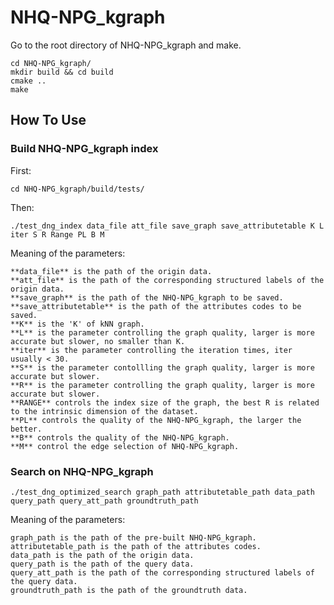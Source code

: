 # NHQ-NPG_kgraph

Go to the root directory of NHQ-NPG_kgraph and make.    

```shell
cd NHQ-NPG_kgraph/
mkdir build && cd build
cmake ..
make
```

## How To Use

### Build NHQ-NPG_kgraph index
First: 

```shell
cd NHQ-NPG_kgraph/build/tests/
```

Then: 

```shell
./test_dng_index data_file att_file save_graph save_attributetable K L iter S R Range PL B M
```

 Meaning of the parameters:    

    **data_file** is the path of the origin data.
    **att_file** is the path of the corresponding structured labels of the origin data.
    **save_graph** is the path of the NHQ-NPG_kgraph to be saved.
    **save_attributetable** is the path of the attributes codes to be saved.
    **K** is the 'K' of kNN graph.
    **L** is the parameter controlling the graph quality, larger is more accurate but slower, no smaller than K.
    **iter** is the parameter controlling the iteration times, iter usually < 30.
    **S** is the parameter contollling the graph quality, larger is more accurate but slower.
    **R** is the parameter controlling the graph quality, larger is more accurate but slower.
    **RANGE** controls the index size of the graph, the best R is related to the intrinsic dimension of the dataset.
    **PL** controls the quality of the NHQ-NPG_kgraph, the larger the better.
    **B** controls the quality of the NHQ-NPG_kgraph.
    **M** control the edge selection of NHQ-NPG_kgraph.

### Search on NHQ-NPG_kgraph
```shell
./test_dng_optimized_search graph_path attributetable_path data_path query_path query_att_path groundtruth_path
```

 Meaning of the parameters:    

```
graph_path is the path of the pre-built NHQ-NPG_kgraph.
attributetable_path is the path of the attributes codes.
data_path is the path of the origin data.
query_path is the path of the query data.
query_att_path is the path of the corresponding structured labels of the query data.
groundtruth_path is the path of the groundtruth data.
```
